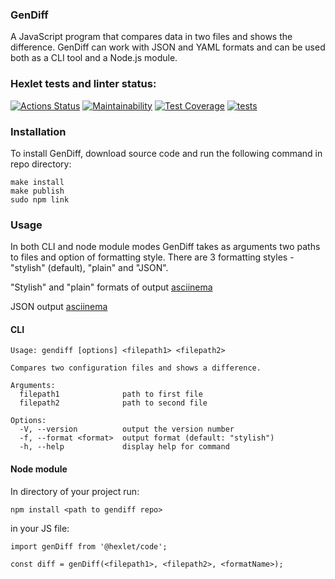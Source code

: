 ### GenDiff

A JavaScript program that compares data in two files and shows the difference. GenDiff can work with JSON and YAML formats and can be used both as a CLI tool and a Node.js module.

### Hexlet tests and linter status:

[![Actions Status](https://github.com/sirflyingv/frontend-project-46/workflows/hexlet-check/badge.svg)](https://github.com/sirflyingv/frontend-project-46/actions)
[![Maintainability](https://api.codeclimate.com/v1/badges/907c21406f66906d8c18/maintainability)](https://codeclimate.com/github/sirflyingv/frontend-project-46/maintainability)
[![Test Coverage](https://api.codeclimate.com/v1/badges/907c21406f66906d8c18/test_coverage)](https://codeclimate.com/github/sirflyingv/frontend-project-46/test_coverage)
[![tests](https://github.com/sirflyingv/frontend-project-46/actions/workflows/tests.yml/badge.svg)](https://github.com/sirflyingv/frontend-project-46/actions/workflows/tests.yml)

### Installation

To install GenDiff, download source code and run the following command in repo directory:
```
make install
make publish
sudo npm link
```
### Usage 

In both CLI and node module modes GenDiff takes as arguments two paths to files and option of formatting style.
There are 3 formatting styles - "stylish" (default), "plain" and "JSON".

"Stylish" and "plain" formats of output [asciinema](https://asciinema.org/a/Imgcsr85kjQZEjnZbgdyNshk7)

JSON output [asciinema](https://asciinema.org/a/GRxSWMIaoJSdqN7vH4BLztKEJ)

#### CLI
```
Usage: gendiff [options] <filepath1> <filepath2>

Compares two configuration files and shows a difference.

Arguments:
  filepath1              path to first file
  filepath2              path to second file

Options:
  -V, --version          output the version number
  -f, --format <format>  output format (default: "stylish")
  -h, --help             display help for command
```

#### Node module

In directory of your project run:

`npm install <path to gendiff repo>`

in your JS file: 
```
import genDiff from '@hexlet/code';

const diff = genDiff(<filepath1>, <filepath2>, <formatName>);
```

